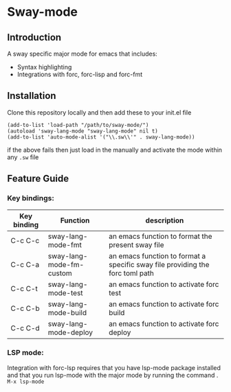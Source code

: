 # Sway-mode



## Introduction

A sway specific major mode for emacs that includes:

- Syntax highlighting
- Integrations with forc, forc-lisp and forc-fmt

## Installation

Clone this repository locally and then add these to your init.el file
``` emacs-lisp
(add-to-list 'load-path "/path/to/sway-mode/")
(autoload 'sway-lang-mode "sway-lang-mode" nil t)
(add-to-list 'auto-mode-alist '("\\.sw\\'" . sway-lang-mode))
```

if the above fails then just load in the manually and activate the mode within any `.sw` file


## Feature Guide


### Key bindings:
| Key binding | Function | description |
|-------------|----------|-------------|
| C-c C-c       | sway-lang-mode-fmt     | an emacs function to format the present sway file         |
| C-c C-a       | sway-lang-mode-fm-custom | an emacs function to format a specific sway file providing the forc toml path        |
| C-c C-t       | sway-lang-mode-test | an emacs function to activate forc test        |
| C-c C-b       | sway-lang-mode-build | an emacs function to activate forc build        |
| C-c C-d       | sway-lang-mode-deploy | an emacs function to activate forc deploy        |


### LSP mode:

Integration with forc-lsp requires that you have lsp-mode package installed and that you run lsp-mode with the major mode by running the command . ```M-x lsp-mode```
